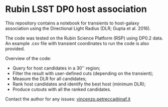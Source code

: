 # Rubin LSST DP0 host association

This repository contains a notebook for transients to host-galaxy association using the Directional Light Radius (DLR; Gupta et al. 2016).

The code was tested on the Rubin Science Platform (RSP) using DP0.2 data. 
An example .csv file with transient coordinates to run the code is also provided. 

Overview of the code:
- Query for host candidates in a 30'' region;
- Filter the result with user-defined cuts (depending on the transient);
- Measure the DLR for all candidates;
- Rank host candidates and identify the best host (minimum DLR);
- Produce cutouts with all the ranked candidates.

Contact the author for any issues: vincenzo.petrecca@inaf.it

